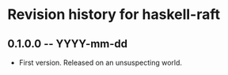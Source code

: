 # Revision history for haskell-raft

## 0.1.0.0 -- YYYY-mm-dd

* First version. Released on an unsuspecting world.
